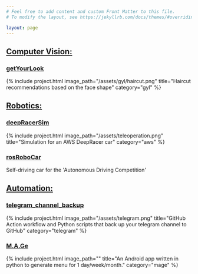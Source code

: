 ```yaml
---
# Feel free to add content and custom Front Matter to this file.
# To modify the layout, see https://jekyllrb.com/docs/themes/#overriding-theme-defaults

layout: page
---
```


<!-- what is with that post-title??? -->
## <ins>Computer Vision:</ins>

### [getYourLook](https://github.com/CatUnderTheLeaf/getYourLook)
{% include project.html image_path="/assets/gyl/haircut.png" title="Haircut recommendations based on the face shape" category="gyl" %}

## <ins>Robotics:</ins>

### [deepRacerSim](https://github.com/CatUnderTheLeaf/deepRacerSim)
{% include project.html image_path="/assets/teleoperation.png" title="Simulation for an AWS DeepRacer car" category="aws" %}

### [rosRoboCar](https://github.com/CatUnderTheLeaf/rosRoboCar)
Self-driving car for the 'Autonomous Driving Competition'

## <ins>Automation:</ins>

### [telegram_channel_backup](https://github.com/CatUnderTheLeaf/telegram_channel_backup)
{% include project.html image_path="/assets/telegram.png" title="GitHub Action workflow and Python scripts that back up your telegram channel to GitHub" category="telegram" %}

### [M.A.Ge](https://github.com/CatUnderTheLeaf/menuGenerator)

{% include project.html image_path="" title="An Android app written in python to generate menu for 1 day/week/month." category="mage" %}

